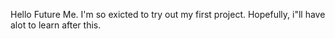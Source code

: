 Hello Future Me. I'm so exicted to try out my first project. Hopefully, i"ll have alot to learn after this.
